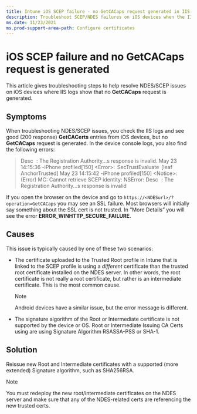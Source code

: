 ```yaml
---
title: Intune iOS SCEP failure - no GetCACaps request generated in IIS logs
description: Troubleshoot SCEP/NDES failures on iOS devices when the IIS logs show that no GetCACaps request is generated.
ms.date: 11/23/2021
ms.prod-support-area-path: Configure certificates
---
```

# iOS SCEP failure and no GetCACaps request is generated

This article gives troubleshooting steps to help resolve NDES/SCEP issues on iOS devices where IIS logs show that no **GetCACaps** request is generated.

## Symptoms

When troubleshooting NDES/SCEP issues, you check the IIS logs and see good (200 response) **GetCACerts** entries from iOS devices, but no **GetCACaps** request is generated.  In the device console logs, you also find the following errors:

> Desc   : The Registration Authority...s response is invalid.
> May 23 14:15:36 -iPhone profiled[150] &lt;Error&gt;:  SecTrustEvaluate  [leaf AnchorTrusted]
> May 23 14:15:42 -iPhone profiled[150] &lt;Notice&gt;: (Error) MC: Cannot retrieve SCEP identity: NSError:
> Desc   : The Registration Authority...s response is invalid

If you open the browser on the device and go to `https://<NDESurl>/?operation=GetCACaps` you may see an SSL failure. Most browsers will initially say something about the SSL cert is not trusted. In “More Details” you will see the error **ERROR_WINHTTP_SECURE_FAILURE**.

## Causes

This issue is typically caused by one of these two scenarios:

- The certificate uploaded to the Trusted Root profile in Intune that is linked to the SCEP profile is using a *different* certificate than the trusted root certificate installed on the NDES server. In other words, the root certificate is not really a root certificate, but rather is an intermediate certificate. This is the most common cause.

     > [!NOTE]
     > Android devices have a similar issue, but the error message is different.

- The signature algorithm of the Root or Intermediate certificate is not supported by the device or OS. Root or Intermediate Issuing CA Certs using are using Signature Algorithm RSASSA-PSS or SHA-1.

## Solution

Reissue new Root and Intermediate certificates with a supported (more extended) Signature algorithm, such as SHA256RSA.

> [!NOTE]
> You must redeploy the new root/intermediate certificates on the NDES server and make sure that any of the NDES-related certs are referencing the new trusted certs.
